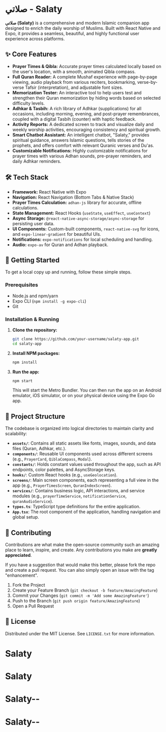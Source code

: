 # صلاتي - Salaty

**صلاتي (Salaty)** is a comprehensive and modern Islamic companion app designed to enrich the daily worship of Muslims. Built with React Native and Expo, it provides a seamless, beautiful, and highly functional user experience across platforms.

## ✨ Core Features

-   **Prayer Times & Qibla:** Accurate prayer times calculated locally based on the user's location, with a smooth, animated Qibla compass.
-   **Full Quran Reader:** A complete Mushaf experience with page-by-page viewing, audio playback from various reciters, bookmarking, verse-by-verse Tafsir (interpretation), and adjustable font sizes.
-   **Memorization Tester:** An interactive tool to help users test and strengthen their Quran memorization by hiding words based on selected difficulty levels.
-   **Adhkar & Tasbih:** A rich library of Adhkar (supplications) for all occasions, including morning, evening, and post-prayer remembrances, coupled with a digital Tasbih (counter) with haptic feedback.
-   **Activity Reports:** A dedicated screen to track and visualize daily and weekly worship activities, encouraging consistency and spiritual growth.
-   **Smart Chatbot Assistant:** An intelligent chatbot, "Salaty," provides spiritual guidance, answers Islamic questions, tells stories of the prophets, and offers comfort with relevant Quranic verses and Du'as.
-   **Customizable Notifications:** Highly customizable notifications for prayer times with various Adhan sounds, pre-prayer reminders, and daily Adhkar reminders.

## 🛠 Tech Stack

-   **Framework:** React Native with Expo
-   **Navigation:** React Navigation (Bottom Tabs & Native Stack)
-   **Prayer Times Calculation:** `adhan-js` library for accurate, offline calculations.
-   **State Management:** React Hooks (`useState`, `useEffect`, `useContext`)
-   **Async Storage:** `@react-native-async-storage/async-storage` for persisting user data.
-   **UI Components:** Custom-built components, `react-native-svg` for icons, and `expo-linear-gradient` for beautiful UIs.
-   **Notifications:** `expo-notifications` for local scheduling and handling.
-   **Audio:** `expo-av` for Quran and Adhan playback.

## 🚀 Getting Started

To get a local copy up and running, follow these simple steps.

### Prerequisites

-   Node.js and npm/yarn
-   Expo CLI (`npm install -g expo-cli`)
-   Git

### Installation & Running

1.  **Clone the repository:**
    ```sh
    git clone https://github.com/your-username/salaty-app.git
    cd salaty-app
    ```
2.  **Install NPM packages:**
    ```sh
    npm install
    ```
3.  **Run the app:**
    ```sh
    npm start
    ```
    This will start the Metro Bundler. You can then run the app on an Android emulator, iOS simulator, or on your physical device using the Expo Go app.

## 📁 Project Structure

The codebase is organized into logical directories to maintain clarity and scalability:

-   **`assets/`**: Contains all static assets like fonts, images, sounds, and data files (Quran, Adhkar, etc.).
-   **`components/`**: Reusable UI components used across different screens (e.g., `PrayerCard`, `QiblaCompass`, `Modal`).
-   **`constants/`**: Holds constant values used throughout the app, such as API endpoints, color palettes, and AsyncStorage keys.
-   **`hooks/`**: Custom React hooks (e.g., `useGeolocation`).
-   **`screens/`**: Main screen components, each representing a full view in the app (e.g., `PrayerTimesScreen`, `QuranIndexScreen`).
-   **`services/`**: Contains business logic, API interactions, and service modules (e.g., `prayerTimeService`, `notificationService`, `quranAudioService`).
-   **`types.ts`**: TypeScript type definitions for the entire application.
-   **`App.tsx`**: The root component of the application, handling navigation and global setup.

## 🤝 Contributing

Contributions are what make the open-source community such an amazing place to learn, inspire, and create. Any contributions you make are **greatly appreciated**.

If you have a suggestion that would make this better, please fork the repo and create a pull request. You can also simply open an issue with the tag "enhancement".

1.  Fork the Project
2.  Create your Feature Branch (`git checkout -b feature/AmazingFeature`)
3.  Commit your Changes (`git commit -m 'Add some AmazingFeature'`)
4.  Push to the Branch (`git push origin feature/AmazingFeature`)
5.  Open a Pull Request

## 📄 License

Distributed under the MIT License. See `LICENSE.txt` for more information.
# Salaty
# Salaty
# Salaty--
# Salaty--
